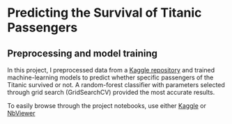 # Predicting the Survival of Titanic Passengers

## Preprocessing and model training

In this project, I preprocessed data from a [Kaggle repository](https://www.kaggle.com/c/titanic/data) and trained machine-learning models to predict whether specific passengers of the Titanic survived or not. A random-forest classifier with parameters selected through grid search (GridSearchCV) provided the most accurate results.

To easily browse through the project notebooks, use either
  [Kaggle](https://www.kaggle.com/shambhavithakur/titanic-preprocessing-training) or [NbViewer](https://nbviewer.jupyter.org/github/shambhavithakur/titanic-ml-preprocessing/blob/master/titanic-preprocessing-training.ipynb)
